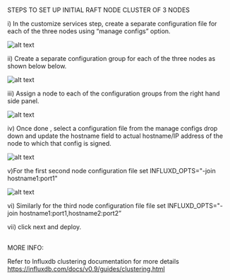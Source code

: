 #
STEPS TO SET UP INITIAL RAFT NODE CLUSTER OF 3 NODES

 i) In the customize services step, create a separate configuration file for each of the three nodes using “manage configs” option.

 ![alt text](https://raw.githubusercontent.com/Symantec/ambari-influxdb-service/master/screenshots/ManageConfigs.png)

ii) Create a separate configuration group for each of the three nodes as shown below below.

 ![alt text](https://raw.githubusercontent.com/Symantec/ambari-influxdb-service/master/screenshots/configname.png)


iii) Assign a node to each of the configuration groups from the right hand side panel.

 ![alt text](https://raw.githubusercontent.com/Symantec/ambari-influxdb-service/master/screenshots/node.png)


iv) Once done , select a configuration file from the manage configs  drop down and update the hostname field  to actual hostname/IP address of the node
to which that config is signed.

![alt text](https://raw.githubusercontent.com/Symantec/ambari-influxdb-service/master/screenshots/hostname.png)



v)For the first second node configuration file set INFLUXD_OPTS="-join hostname1:port1"

![alt text](https://github.com/Symantec/ambari-influxdb-service/blob/master/screenshots/opts.png)



vi) Similarly for the third node configuration file  file set INFLUXD_OPTS="-join hostname1:port1,hostname2:port2” 

vii) click next and deploy.



##
MORE INFO:

Refer to Influxdb clustering documentation for more details
 	https://influxdb.com/docs/v0.9/guides/clustering.html


